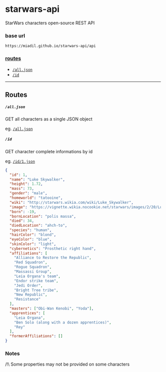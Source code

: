 # starwars-api

StarWars characters open-source REST API

### base url

`https://miadil.github.io/starwars-api/api`

### [routes](#routes-1)

- [`/all.json`](https://miadil.github.io/starwars-api/api/all.json)
- [`/id`](https://miadil.github.io/starwars-api/api/id/1.json)

---

## Routes

##### `/all.json`

GET all characters as a single JSON object

eg. [`/all.json`](https://miadil.github.io/starwars-api/api/all.json)

##### `/id`

GET character complete informations by id

eg. [`/id/1.json`](https://miadil.github.io/starwars-api/api/id/1.json)

```json
{
  "id": 1,
  "name": "Luke Skywalker",
  "height": 1.72,
  "mass": 73,
  "gender": "male",
  "homeworld": "tatooine",
  "wiki": "http://starwars.wikia.com/wiki/Luke_Skywalker",
  "image": "https://vignette.wikia.nocookie.net/starwars/images/2/20/LukeTLJ.jpg",
  "born": -19,
  "bornLocation": "polis massa",
  "died": 34,
  "diedLocation": "ahch-to",
  "species": "human",
  "hairColor": "blond",
  "eyeColor": "blue",
  "skinColor": "light",
  "cybernetics": "Prosthetic right hand",
  "affiliations": [
    "Alliance to Restore the Republic",
    "Red Squadron",
    "Rogue Squadron",
    "Massassi Group",
    "Leia Organa's team",
    "Endor strike team",
    "Jedi Order",
    "Bright Tree tribe",
    "New Republic",
    "Resistance"
  ],
  "masters": ["Obi-Wan Kenobi", "Yoda"],
  "apprentices": [
    "Leia Organa",
    "Ben Solo (along with a dozen apprentices)",
    "Rey"
  ],
  "formerAffiliations": []
}
```

### Notes

/!\ Some properties may not be provided on some characters
